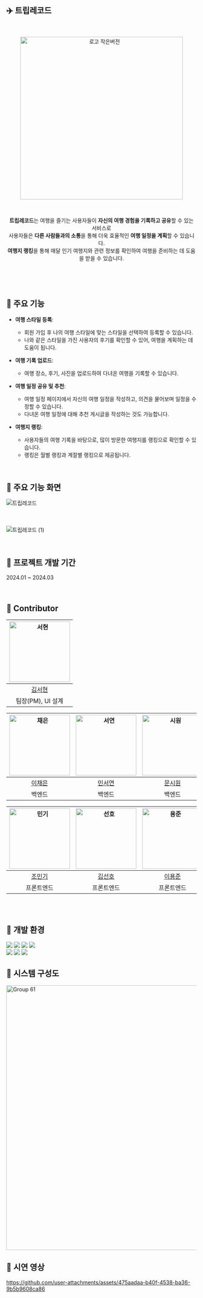 <br>

## ✈️ 트립레코드 
<br>
<p align="center">
  <img src="https://github.com/user-attachments/assets/ad4f5176-cef4-4ee6-928b-fe2406da99bf" alt="로고 작은버전" width="430px">
</p> <br> 

<p align="center">
  <strong>트립레코드</strong>는 여행을 즐기는 사용자들이 <strong>자신의 여행 경험을 기록하고 공유</strong>할 수 있는 서비스로 <br>
  사용자들은 <strong>다른 사람들과의 소통</strong>을 통해 더욱 효율적인 <strong>여행 일정을 계획</strong>할 수 있습니다. <br>
  <strong>여행지 랭킹</strong>을 통해 매달 인기 여행지와 관련 정보를 확인하여 여행을 준비하는 데 도움을 받을 수 있습니다.
</p>
<br> <br> <br>

## 🔹 주요 기능
- **여행 스타일 등록**:
  - 회원 가입 후 나의 여행 스타일에 맞는 스타일을 선택하여 등록할 수 있습니다. <br>
  - 나와 같은 스타일을 가진 사용자의 후기를 확인할 수 있어, 여행을 계획하는 데 도움이 됩니다. <br>

- **여행 기록 업로드**:
  - 여행 장소, 후기, 사진을 업로드하여 다녀온 여행을 기록할 수 있습니다.  <br>
  
- **여행 일정 공유 및 추천**:
  - 여행 일정 페이지에서 자신의 여행 일정을 작성하고, 의견을 물어보며 일정을 수정할 수 있습니다. <br>
  - 다녀온 여행 일정에 대해 추천 게시글을 작성하는 것도 가능합니다. <br>
  
- **여행지 랭킹**:
  - 사용자들의 여행 기록을 바탕으로, 많이 방문한 여행지를 랭킹으로 확인할 수 있습니다. <br>
  - 랭킹은 월별 랭킹과 계절별 랭킹으로 제공됩니다. <br>

<br>


## 🔹 주요 기능 화면
![트립레코드 ](https://github.com/user-attachments/assets/b83b815c-4d54-463b-9966-1c3fb4211891)   <br> <br> <br> <br>
![트립레코드  (1)](https://github.com/user-attachments/assets/888ca441-5d79-4a41-99e6-27f5da42adf2)

<br>

## 🔹 프로젝트 개발 기간
2024.01 ~ 2024.03

<br>

## 🔹 Contributor
| <img width="160px" alt="서현" src="https://github.com/khoikangim.png"> | 
|:----------------------------------------------------------------------:|
|              [김서현](https://github.com/khoikangim)              |          
|                     팀장(PM), UI 설계                     |           

| <img width="160px" alt="채은" src="https://github.com/ChaeAg.png"> | <img width="160px" alt="서연" src="https://github.com/gitseoyeon.png"> | <img width="160px" alt="시원" src="https://github.com/muncool39.png"> |
|:--------------------------------------------------------------------:|:--------------------------------------------------------------------:|:-------------------------------------------------------------------:|
|               [이채은](https://github.com/ChaeAg)              |              [민서연](https://github.com/gitseoyeon)              |               [문시원](https://github.com/muncool39)              |
|                          백엔드                          |                          백엔드                          |                          백엔드                          |


| <img width="160px" alt="민기" src="https://github.com/Nail0606.png"> | <img width="160px" alt="선호" src="https://github.com/Sunho-97.png"> | <img width="160px" alt="용준" src="https://github.com/Goongam.png"> |
|:--------------------------------------------------------------------:|:--------------------------------------------------------------------:|:-------------------------------------------------------------------:|
|               [조민기](https://github.com/Nail0606)              |              [김선호](https://github.com/Sunho-97)              |               [이용준](https://github.com/Goongam)              |
|                          프론트엔드                          |                          프론트엔드                          |                          프론트엔드                          |

<br> <br>

## 🔹 개발 환경
<img src="https://img.shields.io/badge/java 17-007396?style=for-the-badge&logo=java&logoColor=white"> <img src="https://img.shields.io/badge/spring-6DB33F?style=for-the-badge&logo=spring&logoColor=white"> <img src="https://img.shields.io/badge/mysql-4479A1?style=for-the-badge&logo=mysql&logoColor=white"> <img src="https://img.shields.io/badge/AWS-%23FF9900.svg?style=for-the-badge&logo=amazon-aws&logoColor=white"> <br>
  <img src="https://img.shields.io/badge/react-61DAFB?style=for-the-badge&logo=react&logoColor=black">   <img src="https://img.shields.io/badge/react-61DAFB?style=for-the-badge&logo=react&logoColor=black">   <img src="https://img.shields.io/badge/react-61DAFB?style=for-the-badge&logo=react&logoColor=black"> 
<br>

## 🔹 시스템 구성도
<img width="700" alt="Group 61" src="https://github.com/user-attachments/assets/273c4c73-03cb-43f4-9f81-5b120e850a23">

<br>


## 🔹 시연 영상
https://github.com/user-attachments/assets/475aadaa-b40f-4538-ba36-9b5b9608ca86

<br> <br>



